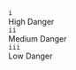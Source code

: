 <div class="property">
    <div class="name"><code>i</code></div>
    <div class="description">High Danger</div>
</div>
<div class="property">
    <div class="name"><code>ii</code></div>
    <div class="description">Medium Danger</div>
</div>
<div class="property">
    <div class="name"><code>iii</code></div>
    <div class="description">Low Danger</div>
</div>